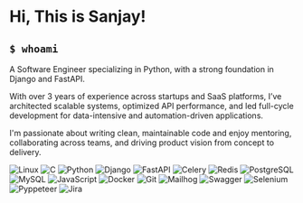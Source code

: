 <h1>Hi, This is Sanjay!</h1>
<h2><code>$ whoami</code></h2>

A Software Engineer specializing in Python, with a strong foundation in Django and FastAPI.

With over 3 years of experience across startups and SaaS platforms, I’ve architected scalable systems, optimized API performance, and led full-cycle development for data-intensive and automation-driven applications. 

I'm passionate about writing clean, maintainable code and enjoy mentoring, collaborating across teams, and driving product vision from concept to delivery.


![Linux](https://img.shields.io/badge/Linux-FCC624?style=flat&logo=linux&logoColor=black)
![C](https://img.shields.io/badge/C-A8B9CC?style=flat&logo=c&logoColor=white)
![Python](https://img.shields.io/badge/Python-3776AB?style=flat&logo=python&logoColor=white)
![Django](https://img.shields.io/badge/Django-092E20?style=flat&logo=django&logoColor=white)
![FastAPI](https://img.shields.io/badge/FastAPI-009688?style=flat&logo=fastapi&logoColor=white)
![Celery](https://img.shields.io/badge/Celery-37814A?style=flat&logo=celery&logoColor=white)
![Redis](https://img.shields.io/badge/Redis-DC382D?style=flat&logo=redis&logoColor=white)
![PostgreSQL](https://img.shields.io/badge/PostgreSQL-336791?style=flat&logo=postgresql&logoColor=white)
![MySQL](https://img.shields.io/badge/MySQL-4479A1?style=flat&logo=mysql&logoColor=white)
![JavaScript](https://img.shields.io/badge/JavaScript-F7DF1E?style=flat&logo=javascript&logoColor=black)
![Docker](https://img.shields.io/badge/Docker-2496ED?style=flat&logo=docker&logoColor=white)
![Git](https://img.shields.io/badge/Git-F05032?style=flat&logo=git&logoColor=white)
![Mailhog](https://img.shields.io/badge/Mailhog-EA4335?style=flat&logo=gmail&logoColor=white)
![Swagger](https://img.shields.io/badge/Swagger-85EA2D?style=flat&logo=swagger&logoColor=black)
![Selenium](https://img.shields.io/badge/Selenium-43B02A?style=flat&logo=selenium&logoColor=white)
![Pyppeteer](https://img.shields.io/badge/Pyppeteer-4B8BBE?style=flat&logo=python&logoColor=white)
![Jira](https://img.shields.io/badge/Jira-0052CC?style=flat&logo=jira&logoColor=white)


<!--
**sanjay-rassani/sanjay-rassani** is a ✨ _special_ ✨ repository because its `README.md` (this file) appears on your GitHub profile.

Here are some ideas to get you started:

- 🔭 I’m currently working on ...
- 🌱 I’m currently learning ...
- 👯 I’m looking to collaborate on ...
- 🤔 I’m looking for help with ...
- 💬 Ask me about ...
- 📫 How to reach me: ...
- 😄 Pronouns: ...
- ⚡ Fun fact: ...
-->
